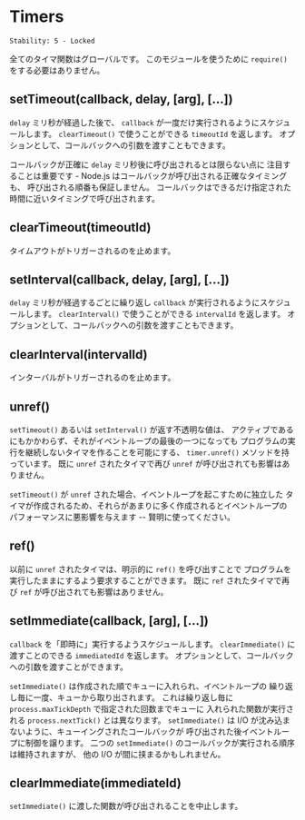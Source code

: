 # Timers

    Stability: 5 - Locked

<!--
All of the timer functions are globals.  You do not need to `require()`
this module in order to use them.
-->

全てのタイマ関数はグローバルです。
このモジュールを使うために `require()` をする必要はありません。

## setTimeout(callback, delay, [arg], [...])

<!--
To schedule execution of a one-time `callback` after `delay` milliseconds. Returns a
`timeoutId` for possible use with `clearTimeout()`. Optionally you can
also pass arguments to the callback.
-->

`delay` ミリ秒が経過した後で、
`callback` が一度だけ実行されるようにスケジュールします。
`clearTimeout()` で使うことができる `timeoutId` を返します。
オプションとして、コールバックへの引数を渡すこともできます。

<!--
It is important to note that your callback will probably not be called in exactly
`delay` milliseconds - Node.js makes no guarantees about the exact timing of when
the callback will fire, nor of the ordering things will fire in. The callback will
be called as close as possible to the time specified.
-->

コールバックが正確に `delay` ミリ秒後に呼び出されるとは限らない点に
注目することは重要です - 
Node.js はコールバックが呼び出される正確なタイミングも、
呼び出される順番も保証しません。
コールバックはできるだけ指定された時間に近いタイミングで呼び出されます。

## clearTimeout(timeoutId)

<!--
Prevents a timeout from triggering.
-->

タイムアウトがトリガーされるのを止めます。

## setInterval(callback, delay, [arg], [...])

<!--
To schedule the repeated execution of `callback` every `delay` milliseconds.
Returns a `intervalId` for possible use with `clearInterval()`. Optionally
you can also pass arguments to the callback.
-->

`delay` ミリ秒が経過するごとに繰り返し `callback` が実行されるようにスケジュールします。
`clearInterval()` で使うことができる `intervalId` を返します。
オプションとして、コールバックへの引数を渡すこともできます。

## clearInterval(intervalId)

<!--
Stops a interval from triggering.
-->

インターバルがトリガーされるのを止めます。

## unref()

<!--
The opaque value returned by `setTimeout` and `setInterval` also has the method
`timer.unref()` which will allow you to create a timer that is active but if
it is the only item left in the event loop won't keep the program running.
If the timer is already `unref`d calling `unref` again will have no effect.
-->

`setTimeout()` あるいは `setInterval()` が返す不透明な値は、
アクティブであるにもかかわらず、それがイベントループの最後の一つになっても
プログラムの実行を継続しないタイマを作ることを可能にする、
`timer.unref()` メソッドを持っています。
既に `unref` されたタイマで再び `unref` が呼び出されても影響はありません。

<!--
In the case of `setTimeout` when you `unref` you create a separate timer that
will wakeup the event loop, creating too many of these may adversely effect
event loop performance -- use wisely.
-->

`setTimeout()` が `unref` された場合、イベントループを起こすために独立した
タイマが作成されるため、それらがあまりに多く作成されるとイベントループの
パフォーマンスに悪影響を与えます -- 賢明に使ってください。

## ref()

<!--
If you had previously `unref()`d a timer you can call `ref()` to explicitly
request the timer hold the program open. If the timer is already `ref`d calling
`ref` again will have no effect.
-->

以前に `unref` されたタイマは、明示的に `ref()` を呼び出すことで
プログラムを実行したままにするよう要求することができます。
既に `ref` されたタイマで再び `ref` が呼び出されても影響はありません。

## setImmediate(callback, [arg], [...])

<!--
To schedule the "immediate" execution of `callback`. Returns an `immediateId`
for possible use with `clearImmediate()`. Optionally you can also pass
arguments to the callback.
-->

`callback` を「即時に」実行するようスケジュールします。
`clearImmediate()` に渡すことのできる `immediatedId` を返します。
オプションとして、コールバックへの引数を渡すことができます。

<!--
Immediates are queued in the order created, and are popped off the queue once
per loop iteration. This is different from `process.nextTick` which will
execute `process.maxTickDepth` queued callbacks per iteration. `setImmediate`
will yield to the event loop after firing a queued callback to make sure I/O is
not being starved. While order is preserved for execution, other I/O events may
fire between any two scheduled immediate callbacks.
-->

`setImmediate()` は作成された順でキューに入れられ、イベントループの
繰り返し毎に一度、キューから取り出されます。
これは繰り返し毎に `process.maxTickDepth` で指定された回数までキューに
入れられた関数が実行される `process.nextTick()` とは異なります。
`setImmediate()` は I/O が沈み込まないように、キューイングされたコールバックが
呼び出された後イベントループに制御を譲ります。
二つの `setImmediate()` のコールバックが実行される順序は維持されますが、
他の I/O が間に挟まるかもしれません。

## clearImmediate(immediateId)

<!--
Stops an immediate from triggering.
-->

`setImmediate()` に渡した関数が呼び出されることを中止します。
